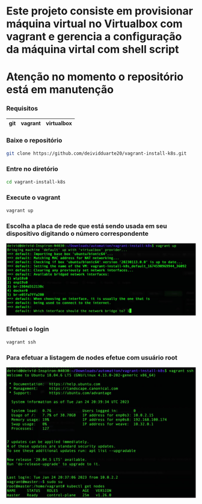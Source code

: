 # Este projeto consiste em provisionar máquina virtual no Virtualbox com vagrant e gerencia a configuração da máquina virtal com shell script
# Atenção no momento o repositório está em manutenção

### Requisitos

|git|vagrant|virtualbox|
|---|-------|----------|

### Baixe o repositório
```bash
git clone https://github.com/deividduarte20/vagrant-install-k8s.git
```

### Entre no diretório
```bash
cd vagrant-install-k8s
```

### Execute o vagrant
```bash
vagrant up
```

### Escolha a placa de rede que está sendo usada em seu dispositivo digitando o número correspondente

<img src=imagens/vagrant.jpg />

### Efetuei o login
```bash
vagrant ssh
```

### Para efetuar a listagem de nodes efetue com usuário root

<img src=imagens/kubectl.jpg /> 

